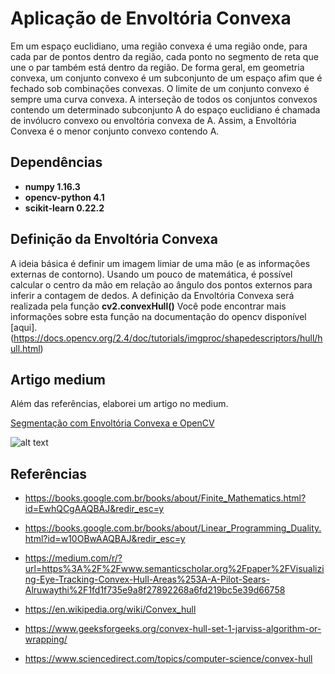 # Aplicação de Envoltória Convexa

Em um espaço euclidiano, uma região convexa é uma região onde, para cada par de pontos dentro da região, cada ponto no segmento de reta que une o par também está dentro da região. De forma geral, em geometria convexa, um conjunto convexo é um subconjunto de um espaço afim que é fechado sob combinações convexas.
O limite de um conjunto convexo é sempre uma curva convexa. A interseção de todos os conjuntos convexos contendo um determinado subconjunto A do espaço euclidiano é chamada de invólucro convexo ou envoltória convexa de A. Assim, a Envoltória Convexa é o menor conjunto convexo contendo A.

## Dependências

* **numpy 1.16.3**
* **opencv-python 4.1**
* **scikit-learn 0.22.2**



## Definição da Envoltória Convexa

A ideia básica é definir um imagem limiar de uma mão (e as informações externas de contorno). Usando um pouco de matemática, é possível calcular o centro da mão em relação ao ângulo dos pontos externos para inferir a contagem de dedos. A definição da Envoltória Convexa será realizada pela função **cv2.convexHull()**
Você pode encontrar mais informações sobre esta função na documentação do opencv disponível [aqui].(https://docs.opencv.org/2.4/doc/tutorials/imgproc/shapedescriptors/hull/hull.html)

## Artigo medium

Além das referências, elaborei um artigo no medium.

[Segmentação com Envoltória Convexa e OpenCV](https://medium.com/@toni_esteves/segmenta%C3%A7%C3%A3o-com-envolt%C3%B3ria-convexa-e-opencv-118ef7138238)


![alt text](https://s4.gifyu.com/images/ezgif.com-optimize-4.gif)

## Referências

* https://books.google.com.br/books/about/Finite_Mathematics.html?id=EwhQCgAAQBAJ&redir_esc=y

* https://books.google.com.br/books/about/Linear_Programming_Duality.html?id=w10OBwAAQBAJ&redir_esc=y

* https://medium.com/r/?url=https%3A%2F%2Fwww.semanticscholar.org%2Fpaper%2FVisualizing-Eye-Tracking-Convex-Hull-Areas%253A-A-Pilot-Sears-Alruwaythi%2F1fd1f735e9a8f27892268a6fd219bc5e39d66758

* https://en.wikipedia.org/wiki/Convex_hull

* https://www.geeksforgeeks.org/convex-hull-set-1-jarviss-algorithm-or-wrapping/

* https://www.sciencedirect.com/topics/computer-science/convex-hull
